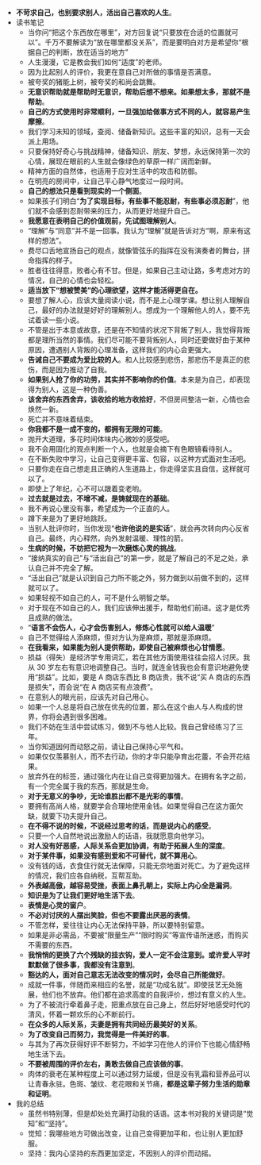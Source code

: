- **不苛求自己，也别要求别人，活出自己喜欢的人生**。
- 读书笔记
	- 当你问“把这个东西放在哪里”，对方回复说“只要放在合适的位置就可以”。千万不要解读为“放在哪里都没关系”，而是要明白对方是希望你“根据自己的判断，放在适当的地方”
	- 人生漫漫，它是教会我们如何“适度”的老师。
	- 因为比起别人的评价，我更在意自己对所做的事情是否满意。
	- 被夸奖的猪能上树，被夸奖的和尚会跳舞。
	- **无意识帮助就是帮助时无意识，帮助后想不想来。如果想太多，那就不是帮助**。
	- **自己的方式使用时非常顺利，一旦强加给做事方式不同的人，就容易产生摩擦**。
	- 我们学习未知的领域，查阅、储备新知识。这些丰富的知识，总有一天会派上用场。
	- 只要保持好奇心与挑战精神，储备知识、朋友、梦想，永远保持第一次的心情，展现在眼前的人生就会像绿色的草原一样广阔而新鲜。
	- 精神方面的自然体，也适用于应对生活中的攻击和防御。
	- 在明亮的房间中，让自己平心静气地度过一段时间。
	- **自己的想法只是看到现实的一个侧面**。
	- 如果孩子们明白“**为了实现目标，有些事不能忍耐，有些事必须忍耐**”，他们就不会感到忍耐带来的压力，从而更好地提升自己。
	- **我愿意在表明自己的价值观前，先试图理解别人**。
	- “理解”与“同意”并不是一回事。我认为“理解”就是告诉对方“啊，原来有这样的想法”。
	- 费尽口舌地宣扬自己的观点，就像管弦乐的指挥在没有演奏者的舞台，拼命指挥的样子。
	- 胜者往往得意，败者心有不甘。但是，如果自己主动让路，多考虑对方的情况，自己的心情也会轻松。
	- **适当放下“想被赞美”的心理欲望，这样才能活得更自在。**
	- 要想了解人心，应该大量阅读小说，而不是上心理学课。想让别人理解自己，最好的办法就是好好的理解别人。想成为一个理解他人的人，要不先试着读一些小说。
	- 不管是出于本意或故意，还是在不知情的状况下背叛了别人，我觉得背叛都是理所当然的事情。我们尽可能不要背叛别人，同时还要做好由于某种原因，遭遇别人背叛的心理准备，这样我们的内心会更强大。
	- **告诫自己不要成为爱比较的人**。和人比较感到悲伤，那悲伤不是真正的悲伤，而是因为推动了自我。
	- **如果别人抢了你的功劳，其实并不影响你的价值**。本来是为自己，却表现得为别人，这是一种伪善。
	- **该舍弃的东西舍弃，该收拾的地方收拾好**，不但房间整洁一新，心情也会焕然一新。
	- 死亡并不意味着结束。
	- **你我都不是一成不变的，都拥有无限的可能**。
	- 抛开大道理，多花时间体味内心微妙的感受吧。
	- 我不会用固化的观点判断一个人，也就是会摘下有色眼镜看待别人。
	- 在不断失败中学习，让自己变得更丰富、包容，以这种方式面对生活吧。
	- 只要你走在自己想走且正确的人生道路上，你走得坚实且自信，这样就可以了。
	- 即使上了年纪，心不可以跟着变老哟。
	- **过去就是过去，不增不减，是铸就现在的基础**。
	- 我不再说心里没有事，希望成为一个正直的人。
	- 蹲下来是为了更好地跳跃。
	- 当别人批评你时，当你发现“**也许他说的是实话**”，就会再次转向内心反省自己。最终，内心释然，向外发射温暖、理性的箭。
	- **生病的时候，不妨把它视为一次磨炼心灵的挑战**。
	- “接纳真实的自己”与“活出自己”的第一步，就是了解自己的不足之处，承认自己并不完全了解。
	- “活出自己”就是认识到自己力所不能之外，努力做到以前做不到的，这样就可以了。
	- 如果轻视不如自己的人，可不是什么明智之举。
	- 对于现在不如自己的人，我们应该伸出援手，帮助他们前进。这才是优秀且成熟的做法。
	- “**语言不会伤人，心才会伤害别人，修炼心性就可以给人温暖**”
	- 自己不觉得给人添麻烦，但对方认为是麻烦，那就是添麻烦。
	- **在我看来，如果能为别人提供帮助，即使自己被麻烦也心甘情愿**。
	- 损益（得失）是经济学专用词汇，若在其他方面使用往往会招人讨厌。我从 30 岁左右有意识地调整自己。当时，就连金钱我也会有意识地避免使用“损益”。比如，要是 A 商店东西比 B 商店贵，我不说“买 A 商店的东西是损失”，而会说“在 A 商店买有点浪费”。
	- 在意别人的眼光前，应该先对自己用心。
	- 如果一个人总是将自己放在优先的位置，那么在这个由人与人构成的世界，你将会遇到很多困难。
	- 我们不妨在生活中尝试练习，做到不与他人比较。我自己曾经练习了三年。
	- 当你知道因何而动怒之前，请让自己保持心平气和。
	- 如果仅仅羡慕别人，而不去行动，你的才华只能孕育出花蕾，不会开花结果。
	- 放弃外在的标签，通过强化内在让自己变得更加强大。在拥有名字之前，有一个完全属于我的东西，那就是生命。
	- **对于无意义的争吵，无论谁胜出都不是光彩的事情**。
	- 要拥有高尚人格，就要学会合理地使用金钱。如果觉得自己在这方面欠缺，就要下功夫提升自己。
	- **在不得不说的时候，不说经过思考的话，而是说内心的感受**。
	- 只要一个人自然地说出激励人的话语，我就愿意向他学习。
	- **对人没有好恶感，人际关系会更加协调，有助于拓展人生的深度**。
	- **对于某件事，如果没有感到爱和不可替代，就不算用心**。
	- 没有钱的话，衣食住行就无法保障，只能无奈地面对死亡。为了避免这样的情况，我们应各自纳税，互帮互助。
	- **外表越高傲，越容易受挫，表面上鼻孔朝上，实际上内心全是漏洞**。
	- **知识是为了让我们更好地生活下去**。
	- **表情是心灵的窗户**。
	- **不必对讨厌的人摆出笑脸，但也不要露出厌恶的表情**。
	- 不管怎样，爱往往让内心无法保持平静，所以要特别留意。
	- 如果是非必需品，不要被“限量生产”“限时购买”等宣传语所迷惑，而购买不需要的东西。
	- **我悄悄的更换了六个残缺的挂衣钩，爱人一定不会注意到。或许爱人平时默默做了很多事，我都没有注意到**。
	- **豁达的人，面对自己意志无法改变的情况时，会尽自己所能做好**。
	- 成就一件事，伴随而来相应的名誉，就是“功成名就”。即使技艺无处施展，他们也不放弃。他们都在追求高度的自我评价，想过有意义的人生。
	- 为了不被流行牵着鼻子走，把重点放在自己身上，然后好好地感受时代的清风，怀着一颗欢乐的心不断前行。
	- **在众多的人际关系，夫妻是拥有共同经历最美好的关系**。
	- **为了改变自己而努力，我觉得是一件美好的事**。
	- 与其为了再次获得好评不断努力，不如学习在他人的评价下也能心情舒畅地生活下去。
	- **不要被周围的评价左右，勇敢去做自己应该做的事**。
	- 肉体的衰老在某种程度上可以通过努力延缓，但是没有乳霜和营养品可以让青春永驻。色斑、皱纹、老花眼和关节痛，**都是这辈子努力生活的勋章和证明**。
- 我的总结
	- 虽然书特别薄，但是却处处充满打动我的话语。这本书对我的关键词是“觉知”和“坚持”。
	- 觉知：我哪些地方可做出改变，让自己变得更加平和，也让别人更加舒服。
	- 坚持：我内心坚持的东西更加坚定，不因别人的评价而动摇。

